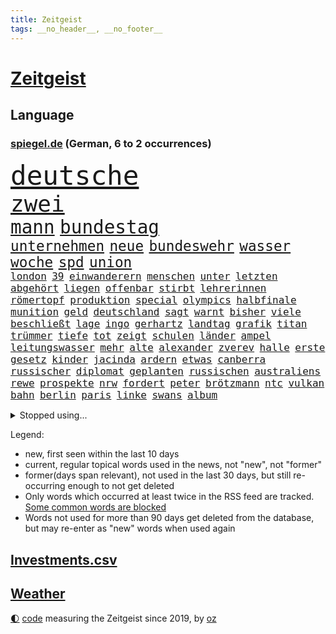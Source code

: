 ```yaml
---
title: Zeitgeist
tags: __no_header__, __no_footer__
---
```


# [Zeitgeist](https://oliz.io/zeitgeist/)

## Language

<h3><a href="https://www.spiegel.de" target="_blank">spiegel.de</a> (German, 6 to 2 occurrences)</h3>
<p style="font-family:monospace">
<span style="font-size:32pt"><a href="news_links.html#deutsche" class="current">deutsche</a></span>
<br>
<span style="font-size:27pt"><a href="news_links.html#zwei" class="current">zwei</a></span>
<br>
<span style="font-size:22pt"><a href="news_links.html#mann" class="current">mann</a></span>
<span style="font-size:22pt"><a href="news_links.html#bundestag" class="current">bundestag</a></span>
<br>
<span style="font-size:17pt"><a href="news_links.html#unternehmen" class="current">unternehmen</a></span>
<span style="font-size:17pt"><a href="news_links.html#neue" class="current">neue</a></span>
<span style="font-size:17pt"><a href="news_links.html#bundeswehr" class="current">bundeswehr</a></span>
<span style="font-size:17pt"><a href="news_links.html#wasser" class="current">wasser</a></span>
<span style="font-size:17pt"><a href="news_links.html#woche" class="current">woche</a></span>
<span style="font-size:17pt"><a href="news_links.html#spd" class="current">spd</a></span>
<span style="font-size:17pt"><a href="news_links.html#union" class="current">union</a></span>
<br>
<span style="font-size:12pt"><a href="news_links.html#london" class="current">london</a></span>
<span style="font-size:12pt"><a href="news_links.html#39" class="current">39</a></span>
<span style="font-size:12pt"><a href="news_links.html#einwanderern" class="new">einwanderern</a></span>
<span style="font-size:12pt"><a href="news_links.html#menschen" class="current">menschen</a></span>
<span style="font-size:12pt"><a href="news_links.html#unter" class="current">unter</a></span>
<span style="font-size:12pt"><a href="news_links.html#letzten" class="current">letzten</a></span>
<span style="font-size:12pt"><a href="news_links.html#abgehört" class="current">abgehört</a></span>
<span style="font-size:12pt"><a href="news_links.html#liegen" class="current">liegen</a></span>
<span style="font-size:12pt"><a href="news_links.html#offenbar" class="current">offenbar</a></span>
<span style="font-size:12pt"><a href="news_links.html#stirbt" class="current">stirbt</a></span>
<span style="font-size:12pt"><a href="news_links.html#lehrerinnen" class="current">lehrerinnen</a></span>
<span style="font-size:12pt"><a href="news_links.html#römertopf" class="new">römertopf</a></span>
<span style="font-size:12pt"><a href="news_links.html#produktion" class="current">produktion</a></span>
<span style="font-size:12pt"><a href="news_links.html#special" class="current">special</a></span>
<span style="font-size:12pt"><a href="news_links.html#olympics" class="new">olympics</a></span>
<span style="font-size:12pt"><a href="news_links.html#halbfinale" class="current">halbfinale</a></span>
<span style="font-size:12pt"><a href="news_links.html#munition" class="current">munition</a></span>
<span style="font-size:12pt"><a href="news_links.html#geld" class="current">geld</a></span>
<span style="font-size:12pt"><a href="news_links.html#deutschland" class="current">deutschland</a></span>
<span style="font-size:12pt"><a href="news_links.html#sagt" class="current">sagt</a></span>
<span style="font-size:12pt"><a href="news_links.html#warnt" class="current">warnt</a></span>
<span style="font-size:12pt"><a href="news_links.html#bisher" class="current">bisher</a></span>
<span style="font-size:12pt"><a href="news_links.html#viele" class="current">viele</a></span>
<span style="font-size:12pt"><a href="news_links.html#beschließt" class="current">beschließt</a></span>
<span style="font-size:12pt"><a href="news_links.html#lage" class="current">lage</a></span>
<span style="font-size:12pt"><a href="news_links.html#ingo" class="current">ingo</a></span>
<span style="font-size:12pt"><a href="news_links.html#gerhartz" class="new">gerhartz</a></span>
<span style="font-size:12pt"><a href="news_links.html#landtag" class="current">landtag</a></span>
<span style="font-size:12pt"><a href="news_links.html#grafik" class="current">grafik</a></span>
<span style="font-size:12pt"><a href="news_links.html#titan" class="new">titan</a></span>
<span style="font-size:12pt"><a href="news_links.html#trümmer" class="current">trümmer</a></span>
<span style="font-size:12pt"><a href="news_links.html#tiefe" class="current">tiefe</a></span>
<span style="font-size:12pt"><a href="news_links.html#tot" class="current">tot</a></span>
<span style="font-size:12pt"><a href="news_links.html#zeigt" class="current">zeigt</a></span>
<span style="font-size:12pt"><a href="news_links.html#schulen" class="current">schulen</a></span>
<span style="font-size:12pt"><a href="news_links.html#länder" class="current">länder</a></span>
<span style="font-size:12pt"><a href="news_links.html#ampel" class="current">ampel</a></span>
<span style="font-size:12pt"><a href="news_links.html#leitungswasser" class="new">leitungswasser</a></span>
<span style="font-size:12pt"><a href="news_links.html#mehr" class="current">mehr</a></span>
<span style="font-size:12pt"><a href="news_links.html#alte" class="current">alte</a></span>
<span style="font-size:12pt"><a href="news_links.html#alexander" class="current">alexander</a></span>
<span style="font-size:12pt"><a href="news_links.html#zverev" class="current">zverev</a></span>
<span style="font-size:12pt"><a href="news_links.html#halle" class="current">halle</a></span>
<span style="font-size:12pt"><a href="news_links.html#erste" class="current">erste</a></span>
<span style="font-size:12pt"><a href="news_links.html#gesetz" class="current">gesetz</a></span>
<span style="font-size:12pt"><a href="news_links.html#kinder" class="current">kinder</a></span>
<span style="font-size:12pt"><a href="news_links.html#jacinda" class="current">jacinda</a></span>
<span style="font-size:12pt"><a href="news_links.html#ardern" class="current">ardern</a></span>
<span style="font-size:12pt"><a href="news_links.html#etwas" class="current">etwas</a></span>
<span style="font-size:12pt"><a href="news_links.html#canberra" class="new">canberra</a></span>
<span style="font-size:12pt"><a href="news_links.html#russischer" class="current">russischer</a></span>
<span style="font-size:12pt"><a href="news_links.html#diplomat" class="current">diplomat</a></span>
<span style="font-size:12pt"><a href="news_links.html#geplanten" class="current">geplanten</a></span>
<span style="font-size:12pt"><a href="news_links.html#russischen" class="current">russischen</a></span>
<span style="font-size:12pt"><a href="news_links.html#australiens" class="current">australiens</a></span>
<span style="font-size:12pt"><a href="news_links.html#rewe" class="new">rewe</a></span>
<span style="font-size:12pt"><a href="news_links.html#prospekte" class="new">prospekte</a></span>
<span style="font-size:12pt"><a href="news_links.html#nrw" class="current">nrw</a></span>
<span style="font-size:12pt"><a href="news_links.html#fordert" class="current">fordert</a></span>
<span style="font-size:12pt"><a href="news_links.html#peter" class="current">peter</a></span>
<span style="font-size:12pt"><a href="news_links.html#brötzmann" class="new">brötzmann</a></span>
<span style="font-size:12pt"><a href="news_links.html#ntc" class="current">ntc</a></span>
<span style="font-size:12pt"><a href="news_links.html#vulkan" class="current">vulkan</a></span>
<span style="font-size:12pt"><a href="news_links.html#bahn" class="current">bahn</a></span>
<span style="font-size:12pt"><a href="news_links.html#berlin" class="current">berlin</a></span>
<span style="font-size:12pt"><a href="news_links.html#paris" class="current">paris</a></span>
<span style="font-size:12pt"><a href="news_links.html#linke" class="current">linke</a></span>
<span style="font-size:12pt"><a href="news_links.html#swans" class="new">swans</a></span>
<span style="font-size:12pt"><a href="news_links.html#album" class="current">album</a></span>
</p>
<details>
<summary>Stopped using...</summary>
<p class="former" style="font-size:12pt">
james(975) klare(975) kurzfristig(974) 2015(973) sieger(973) verschoben(973) anleger(972) gelungen(972) gewaltig(972) her(972) philippinen(972) schlag(972) bayer(971) leverkusen(971) tor(971) weise(971) zuschauer(971) besorgt(970) kritisierte(970) pflege(970) portugal(970) ruf(970) rücktritt(970) suspendiert(970) worauf(970) öffentlichen(970) 12(969) augen(969) investieren(969) myanmar(969) verlust(969) vorschläge(969) who(969) ehren(968) eingestellt(968) gefasst(968) künstler(968) reich(968) thailand(968) videobotschaft(968) wofür(968) abstimmung(967) augsburg(967) bewegung(967) bewerber(967) bsc(967) ehefrau(967) hertha(967) jury(967) kräftig(967) obama(967) streitkräfte(967) ließen(966) schrieb(966) senat(966) termin(966) unterricht(966) 2016(965) florian(965) illegalen(965) nigeria(965) optimistisch(965) schlagzeilen(965) einstigen(964) gehalten(964) meinem(964) verlängerung(964) europäer(963) manuel(963) rapper(963) verzichtet(963) wies(963) beispielen(962) blockieren(962) finanziell(962) fleisch(962) kolumnist(962) kraftvoll(962) preisen(962) studien(961) teilnehmen(961) veranstaltung(961) bedeutung(960) drastischen(960) frust(959) gaben(959) ton(959) eigener(958) härter(958) schwester(958) super(958) tausenden(958) 10(957) ebenso(957) tauchen(957) kürzlich(956) mittlerweile(956) schuss(956) via(956) werke(956) bekamen(955) fragt(955) einsetzen(954) hotels(954) starker(954) berater(953) bürgermeisterin(953) geschäftsführer(953) müsste(952) status(952) gesundheitsministerium(951) präsidentin(951) holocaust(950) monats(950) gemeinsames(949) sendung(949) kate(948) tür(947) dein(946) tiefen(946) vieles(945) bäume(944) handel(944) konsum(943) regelung(942) teilnahme(941) begrüßt(940) s(940) vorteile(940) abstieg(939) stürzen(937) teilt(937) heutigen(935) rang(933) app(932) unterdessen(931) erfolgreichen(926) koalitionspartner(926) beendete(923) erhebliche(922) elizabeth(920) palästinenser(917) normalerweise(914) karlsruhe(913) ungewöhnlichen(911) 85(909) zustimmen(864) anna(859) nachbarland(855) karriereende(852) fuhren(848) estland(840) kannte(836) demnächst(826) orte(814) ausländischen(813) politikern(803) besonderes(752) 38(742) lehren(724) schwäche(720) eröffnung(712) stundenlang(711) drohenden(703) sichtbar(676) ausgefallen(675) beeinträchtigt(670) weibliche(667) konzerns(662) zeitungsbericht(641) gewohnt(640) gemeinschaft(634) 73(633) getöteten(630) entlasten(628) nfl(618) konflikts(615) älteste(611) beeinflusst(608) briefe(606) gefeuert(603) rwe(599) oppositionsführer(592) stern(592) rosa(587) erschlagen(581) beliebt(575) bekannteste(573) schienen(562) dutzenden(561) militärischen(561) phänomen(549) zustande(548) entsteht(547) einziger(541) beschossen(539) papa(535) rasch(535) 87(534) borrell(527) hochzeit(524) g7staaten(523) menschenrechtler(521) heikel(520) oscar(519) vorbereiten(519) berger(518) verringern(514) vorm(511) geplatzt(509) zählte(507) lemke(504) steffi(504) ausgeschieden(503) erneuert(501) auswertung(494) gezwungen(494) einheit(491) bürgerkrieg(490) emotionalen(490) krankheiten(490) 2014(489) positiven(487) gastbeitrag(485) mbappé(475) bill(473) zensur(473) schülern(467) barack(463) 98(462) arbeitszeit(460) gestärkt(458) schneiden(457) vermieter(457) fern(456) anlässlich(454) besetzte(450) ukrainekriegs(450) zugriff(445) charkiw(444) todes(444) patrick(441) ungewiss(440) unabhängig(438) begrenzt(431) niedersächsischen(431) unfällen(431) dilemma(428) spart(426) wiederaufbau(426) bezeichnen(425) kalt(425) boxen(422) g7(421) trauerfeier(418) fernen(416) antisemitische(414) zuschauern(413) ufer(408) zugänglich(408) jack(407) export(401) verzichtete(401) lokführer(395) unterlag(395) psychiatrie(392) verdrängen(392) verschwanden(390) verhängnis(389) kinderinterview(387) viral(386) begnadigung(385) prinzessin(384) suchte(384) zustände(383) lngterminal(382) bist(381) syrischen(381) dänischen(380) klimakatastrophe(379) rockband(379) andy(377) brittney(372) griner(372) heimspiel(372) zeichnen(371) fernverkehr(369) provider(368) verbrennungsmotor(364) madrids(359) yorks(357) furore(355) identifizieren(355) sexuell(355) erdrutsche(354) syriens(354) veröffentlichen(353) gegenzug(352) sahen(351) verschickt(350) einsätze(346) uniper(346) 81(343) älter(342) genauer(341) vorantreiben(338) atomkraftwerke(336) verstoßen(336) nennen(334) kämpferisch(331) gegensteuern(330) zuhause(329) frist(321) 2040(320) bond(320) verleihung(318) chinesen(317) unterkünfte(317) blackout(315) träume(311) britischem(309) island(308) demonstrierenden(307) bewältigen(306) bildband(302) pleiten(300) weltgrößten(300) disney(299) 14jährige(298) geistlichen(297) psychischen(296) wütet(295) 89(294) mississippi(290) begrenzen(289) rot(288) films(287) marken(286) energiepauschale(284) emsland(283) abwehren(281) telekom(281) tobias(280) missverständnis(278) künstlich(277) finnen(276) kita(276) rätseln(275) 1992(274) boni(273) tagelang(273) schmuck(272) link(271) ersetzt(270) heikler(269) leitung(268) bewusstlos(267) abschuss(266) rechtsradikale(266) aufholjagd(265) historisches(264) lebron(262) gesundheitszustand(261) finanzministerium(259) inspiziert(258) ndr(257) 42jährige(255) machtwechsel(253) astronauten(252) bröckelt(252) sensible(252) arbeitszeiterfassung(251) eingehalten(251) erleichtern(250) zusage(249) lakers(248) rose(248) adidas(247) postet(246) szenarien(246) abwahl(244) arroganz(243) staatsmedien(243) regimes(242) beobachtungen(241) kurzen(241) standard(241) abgelegt(240) aktivist(240) illegales(240) pakete(240) festnehmen(238) student(236) vizepräsidentin(236) ignoriert(234) stadtderby(233) einkauf(232) rückstand(231) forscht(230) solidarisieren(229) geplantes(228) streits(228) ausgebremst(227) blank(227) dance(226) lawine(226) alias(223) betrugsvorwürfe(223) hilton(223) schönheit(222) trümmern(222) außenpolitik(221) krönung(221) schlachtfeld(219) carolina(218) eric(217) stimmte(217) abgeben(215) scheuen(215) weiterkommen(215) begehrt(212) uskonzern(212) äußerung(212) erfolgsrezept(211) mitarbeiterinnen(211) vodafone(211) aufwendig(210) nachrichtenagentur(209) ressort(209) umstellen(205) ig(204) metall(204) geworben(203) journal(202) söldnertruppe(202) verunsichert(200) überragt(200) formiert(199) tabu(199) twitterchef(199) warnstreiks(198) 500000(197) chinesisches(197) zukommt(197) 30jährige(196) bengvir(196) itamar(196) jusos(196) koreanischen(196) neuartigen(196) böhmermann(195) jüdische(195) ware(195) spiegelpodcast(192) vorgängerin(192) räumung(189) umgangs(189) kontrahenten(188) prophezeit(188) schränken(188) ließe(186) durcheinander(185) isolieren(185) tanzen(185) ehrlich(184) ghana(184) überprüfen(184) inhaftierter(183) politikum(183) berlinwahl(182) bischöfe(182) mexikanischen(181) kamala(180) richterinnen(180) bräuchten(179) angriffskrieges(177) gegensatz(177) steigern(177) tvsender(177) bangladesch(176) muster(171) opfers(171) unangenehm(170) gebrauchte(169) hochfahren(168) jerusalem(168) rammt(168) bezug(167) handelspartner(167) konzernchef(167) exportieren(166) wiederholungswahl(165) kohlendioxid(164) lebenszeit(164) wunderbare(164) angehören(163) fremden(163) porträtiert(162) streich(162) ausgeladen(160) natürlicher(160) schimpfte(160) viereinhalb(160) polizeigewalt(159) ahmad(157) avatar(157) bass(157) epos(157) erschienen(157) luftraum(157) rückenschmerzen(157) schilderte(157) aufgefallen(156) milliardenhilfen(156) umgebracht(156) mail(155) redaktion(155) regenfälle(155) erweisen(154) mehrjährige(154) milliardenhöhe(154) auschwitz(153) hinrichtungen(153) nachfahren(153) straftäter(152) verlässlichen(152) adresse(151) symptome(151) öffentlichkeitswirksam(151) erfolgreiche(150) forscherteam(150) gewölbe(150) sammlung(150) nachteil(149) europarat(148) großraum(148) wahnsinn(148) meiste(147) perspektive(147) santos(147) batic(146) djirsarai(146) fdpgeneralsekretär(146) friedensverhandlungen(146) leitmayr(146) ministers(146) kandidatin(145) mischt(145) usvizepräsidentin(145) c(143) aussieht(142) denkbar(142) ivan(142) michail(142) polizeischutz(142) toney(142) botschafterin(141) juan(141) besuchern(140) eiltempo(140) halbinsel(140) paparazzi(140) wikinger(140) geschäftsmann(139) patzt(138) babysitter(137) entwickelten(137) gefängnisstrafe(137) houellebecq(137) mccarthy(137) ruhm(137) bundeswirtschaftsminister(136) gelagert(136) orthodoxe(136) playoffs(136) 66jährige(135) begeistern(135) demos(135) amüsant(134) ausstellung(134) junta(133) patzer(133) alfred(132) kopieren(132) marburg(132) memphis(132) neubau(132) abheben(131) prognosen(131) stellungen(130) betreuer(129) erneuter(129) inseln(129) republikanische(129) süßigkeiten(129) berge(127) gastauftritt(127) justizreform(127) erstellt(126) homosexueller(126) kyrgios(126) mütze(126) rüstungsindustrie(126) to(125) zurückholen(125) draisaitl(124) jubelt(124) nudeln(124) jäger(123) streifen(123) schlammlawinen(122) sportwagen(122) vermeintlicher(122) büßen(120) räume(120) teilgenommen(120) theoretisch(119) dennis(118) waffengewalt(118) abkopplung(117) clinton(117) handwerker(116) angemessen(114) rabe(114) vorwurfs(114) ausfällen(113) präsidentschaftskandidat(113) verkürzen(113) deutschkolumne(112) geständnis(112) autounfall(111) insekten(111) posiert(111) wahlsieger(111) überzogen(111) 29jährigen(110) fernhalten(110) fernseher(110) verschleppte(110) etat(109) nordirland(109) seniorinnen(109) eingeschüchtert(108) massachusetts(108) schimpft(108) usbürger(108) brüskiert(107) dumm(107) gekoppelt(107) maßgeblich(107) weitestgehend(106) eon(105) herzlich(105) privatschule(104) zerlegen(104) grafiken(103) hochzeiten(103) nbageschichte(103) stillstand(103) systematische(103) herstellen(102) unterbrechung(102) vorausgegangen(102) blamage(101) eukommissionspräsidentin(101) galerie(101) petersen(101) don't(99) leise(99) teures(99) globus(98) on(98) russinnen(98) tabellenführung(98) tanzverbot(98) veganem(98) abrechnung(97) antakya(97) erdbebengebiet(97) etappensieg(97) poker(97) strafmaßnahmen(97) ställen(97) hermann(96) militärhilfen(96) ofen(96) präsidentschaft(96) sächsische(96) verbreitete(96) wurzeln(96) bahnstreik(95) pilz(95) anstatt(94) basketball(94) fußballklub(94) luftwaffenstützpunkt(94) stewart(94) stärkste(94) taxifahrer(93) zoos(93) ehrgeizige(92) ernüchterung(92) glücklicher(92) schuhe(92) spiegelreport(92) 1987(91) beschädigte(91) code(91) darmstadt(91) grünenspitzenkandidatin(91) jonathan(91) klimakanzler(91) koalitionen(91) machbar(91) bedürftigen(90) buchstaben(90) kommentatoren(90) verschont(90) wehr(90) überfalls(90) übernachten(90) alarmstufe(89) prunk(89) wallace(89) zurückgeben(89) flüchtlingsgipfel(88) hündin(88) ines(88) petition(88) tattoo(88) #metoo(87) flutkatastrophe(87) krawall(87) linkenpolitikerin(87) nuklearen(87) panzerhersteller(87) supermarktkette(87) auffassungen(86) konzernen(86) standing(86) tesco(86) verstand(86) wackelt(86) wänden(86) absichtlich(85) fahne(85) jordanien(85) josep(85) norditalien(85) ohren(85) schrieben(85) smiths(85) türkisch(85) alleingang(84) eingeladen(84) grundschulkinder(84) mecklenburgvorpommerns(84) müde(84) 40jähriger(83) ausgezählt(83) eliteeinheit(83) erringt(83) eskortiert(83) gejagt(83) umweltverbände(83) wetterphänomen(83) überschwemmung(83) auszüge(82) eishockeystar(82) grundschulkind(82) koma(82) regelmäßige(82) territorium(82) verschwörungsmythen(82) griechenlands(81) jahrelangen(81) weltreise(81) 37jähriger(80) dekret(80) dicaprio(80) geschlachtet(80) leonardo(80) stehe(80) bundespräsidenten(79) heizungen(79) räuber(79) stadionverbot(79) trainerin(79) glitter(78) sz(78) abstiegsränge(77) ausländischer(77) eingegraben(77) geschehen(77) gesteht(77) grafikanalyse(77) jahrhundertelang(77) jesse(77) jordan(77) marschieren(77) messen(77) progressive(77) rodung(77) unfaire(77) wurf(77) handelte(76) umgangen(76) usgeheimdienste(75) verstaatlichte(75) bizarre(74) eigentlichen(74) mast(74) verirrt(74) verneint(74) wirtschaftssanktionen(74) zeilen(74) angeben(73) kanye(73) parteichefin(73) pascal(73) aufsichtsbehörden(72) codenamen(72) desaströs(72) facebookkonzern(72) fehde(72) methan(72) vergangenes(72) zerbrechen(72) 2012(71) france(71) lagert(71) lord(71) lost(71) mikroben(71) mitgründer(71) pen(71) saudi(71) unbefristeten(71) assistenten(70) bascher(70) falschmeldungen(70) grizzlies(70) konsumenten(70) morant(70) suspendieren(70) angerichtet(69) facebookmutterkonzern(69) konkurrent(69) nsu(69) rechtspopulistische(69) zweitstärkste(69) baugenehmigungen(68) errichten(68) hurra(68) susanne(68) taxi(68) zittern(68) bestehende(67) filmstars(67) krachte(67) angriffslustiger(66) aufprall(66) geflüchtet(66) haushaltsverhandlungen(66) silke(66) weser(66) antiken(65) beherrschen(65) handelsabkommen(65) pompeji(65) trophäe(65) 375(64) einzuhalten(64) erkrankungen(64) fernost(64) tropischen(64) ahnden(63) bildungsökonom(63) dichtmachen(63) let’s(63) ludger(63) therapeuten(63) wößmann(63) bereut(62) bildungspolitik(62) europarats(62) pausieren(62) smartphoneapp(62) vorschreiben(62) 175(61) breites(61) dnaproben(61) fantasie(61) gehofft(61) kraken(61) verbrennerautos(61) zuständigen(61) bijan(60) caspar(60) grant(60) vereinbaren(60) d(59) fußballern(59) spdkanzler(59) altersgrenze(58) einwohnermeldeamt(58) gesunkene(58) schriftstellervereinigung(58) uniklinik(58) exekution(57) kartenspiele(57) konkurrenzorganisation(57) technischer(57) abgelegene(56) doha(56) muttertag(56) nils(56) roher(56) trauen(56) elfjähriger(55) geldfluss(55) küssen(55) remmo(55) wahlberechtigte(55) chronologie(54) erspart(54) geschlechtsidentität(54) gesetzesvorhaben(54) journaljournalisten(54) pressefreiheit(54) rekordchampion(54) videospiele(54) vorsitz(54) übergossen(54) alexandra(53) breite(53) bürgerschaftswahl(53) datenschützern(53) fakebild(53) flüchtende(53) neuauflage(53) urban(53) vertagt(53) öffentlichrechtliche(53) abgehoben(52) bremerhaven(52) fauxpas(52) gendersprache(52) kult(52) praktischen(52) rückläufig(52) aufwachen(51) beachtete(51) dschidda(51) erfreut(51) exportiert(51) schulbehörde(51) turbulente(51) beate(50) bestechung(50) gelungenes(50) kunstfreiheit(50) pushbacks(50) westlicher(50) brunnen(49) codes(49) explorer(49) ozonschicht(49) rosenheim(49) sea(49) ultranationalist(49) ergeht(48) furious(48) lesern(48) reifen(48) schaefer(48) zusammenhängen(48) baker(47) denkpause(47) heißem(47) reue(47) account(46) bio(46) boulevard(46) drag(46) ersparen(46) fluch(46) mist(46) münchens(46) beninbronzen(45) dfbpräsident(45) genauere(45) christi(44) hannah(44) tötungsdelikt(44) ausgehen(43) dick(43) verwüstungen(43) zweijährigen(43) abwasser(42) bodenschätze(42) bundesrichter(42) drugs(42) how(42) höherer(42) nbastar(42) schulz(42) sell(42) ascheregen(41) fühlte(41) jeanne(41) relegationsplatz(41) skydoku(41) vertieft(41) weltordnung(41) 55jährigen(40) aki(40) bürgerrechtler(40) einsamen(40) erklärungsnot(40) eruption(40) iba(40) kaurismäki(40) kurios(40) ambitionierte(39) bayernniederlage(39) kontraproduktiv(39) millionär(39) ärmere(39) ausgehoben(38) batteriefabrik(38) grenzkontrollen(38) protestformen(38) ächtung(38) 180(37) aufrüstung(37) kriegt(37) liest(37) pentagonleaks(37) rückspiel(37) straßenverkehr(37) trikot(37) unerschütterlichen(37) überwiesen(37) abschaltung(36) aneignung(36) bundesgartenschau(36) grabstein(36) krankt(36) kultureller(36) rudy(36) schafen(36) stabilen(36) anhang(35) auffällig(35) ausgeschrieben(35) dokumenten(35) fm4(35) freibrief(35) magie(35) olli(35) spruch(35) toben(35) vielmehr(35) wertvolle(35) anadolu(34) digitalminister(34) erforscht(34) monica(34) olearius(34) schürt(34) unumkehrbar(34) versicherungsschutz(34) verzögerte(34) weiterlaufen(34) übersät(34) herten(33) höchststand(33) palme(33) staatsgeheimnisse(33) erfindungen(32) göringeckardt(32) katrin(32) lebewesen(32) superkraft(32) verweigern(32) 92(31) retteten(31) roms(31) sexualität(31) österreichischer(31) expertengremium(30) militärregierung(30) abgeschlossene(29) datenschutz(28) frühlings(28) gerichtlich(28) herkommen(28) justizsenatorin(28) qrcodes(28) seltsame(28) awdijiwka(27) brett(27) bürgerschaft(27) evakuierungen(27) feinde(27) muslimische(27) niedrigem(27) trumpft(27) verständlich(27) windows(26) blutiger(25) diebstahl(25) erkämpft(25) kürzester(25) nachwuchshoffnung(25) taugt(25) usgrenze(25) verteidigerin(25) zulässig(25) graichen(24) prediger(24) vierten(24) andrang(23) besetztes(23) edna(23) euaußenbeauftragte(23) exsowjetrepubliken(23) flutgefahr(23) gitarre(23) lukrativen(23) moon(23) preiskampf(23) teslachefs(23) umstieg(23) wahlgang(23) altenstadt(22) attraktion(22) ernannte(22) filmbranche(22) illustrierten(22) mccann(22) rodríguez(22) spektakulären(22) usbekistan(22) 74jähriger(21) bangkok(21) braunbären(21) designierter(21) einräumen(21) evenepoel(21) exaudichef(21) exbürgermeister(21) f16kampfjets(21) fazit(21) g7gipfel(21) minutenlang(21) remco(21) versperrt(21) arrhythmogene(20) arvc(20) gesiegt(20) jederzeit(20) kardiomyopathie(20) projekts(20) rechtsventrikuläre(20) spdfraktion(20) trauzeuge(20) call(19) candy(19) crush(19) druckmittel(19) duty(19) fangwei(19) lee(19) überführt(19) artikeln(18) aufenthalt(18) betreten(18) herzustellen(18) hut(18) jahrzehntealten(18) mastbruch(18) millionenboni(18) raubüberfall(18) schweinefleisch(18) ausgang(17) bremenwahl(17) touristenattraktionen(17) unterstellt(17) aufregende(16) kommunalwahlen(16) neely(16) trümpfe(16) würgegriff(16) abtrünnige(15) denachef(15) eliten(15) iglu(15) leuten(15) lobes(15) ausrufen(14) camp(14) d’italia(14) entziehen(14) massen(14) taktik(14) weltwetterorganisation(14) wmo(14) aquadom(13) glückliche(13) godfather(13) güter(13) haller(13) lebenserwartung(13) rollte(13) seider(13) sébastien(13) alkmaar(12) az(12) bereitwillig(12) niro(12) zunehmenden(12) blume(11) edmonton(11) gebrauchten(11) hausherr(11) kinschal(11) oilers(11) ungenutzt(11) vice(11)
</p>
</details>
<p>Legend:
<ul>
<li><span class="new">new</span>, first seen within the last 10 days</li>
<li><span class="current">current</span>, regular topical words used in the news, not "new", not "former"</li>
<li><span class="former">former(days span relevant)</span>, not used in the last 30 days, but still re-occurring enough to not get deleted</li>
<li>Only words which occurred at least twice in the RSS feed are tracked. <a href="language/filters.py">Some common words are blocked</a></li>
<li>Words not used for more than 90 days get deleted from the database, but may re-enter as "new" words when used again</li>
</ul>
</p>

## [Investments](investments.html)[.csv](investments.csv)

## [Weather](weather.html)

<footer>
<a href="javascript:toggleTheme()" class="nav">🌓</a>
<a href="https://github.com/ooz/zeitgeist">code</a> measuring the Zeitgeist since 2019, by <a href="https://oliz.io">oz</a>
</footer>
